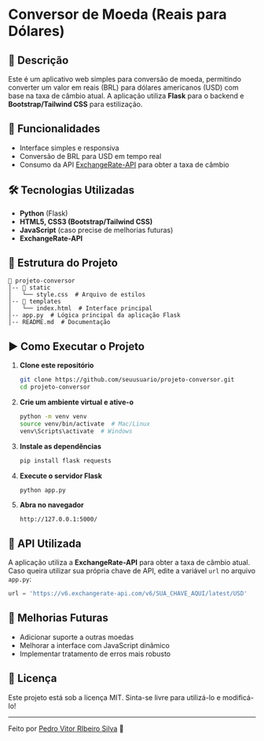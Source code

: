 # Conversor de Moeda (Reais para Dólares)

## 📌 Descrição
Este é um aplicativo web simples para conversão de moeda, permitindo converter um valor em reais (BRL) para dólares americanos (USD) com base na taxa de câmbio atual. A aplicação utiliza **Flask** para o backend e **Bootstrap/Tailwind CSS** para estilização.

## 🚀 Funcionalidades
- Interface simples e responsiva
- Conversão de BRL para USD em tempo real
- Consumo da API [ExchangeRate-API](https://www.exchangerate-api.com/) para obter a taxa de câmbio

## 🛠 Tecnologias Utilizadas
- **Python** (Flask)
- **HTML5, CSS3 (Bootstrap/Tailwind CSS)**
- **JavaScript** (caso precise de melhorias futuras)
- **ExchangeRate-API**

## 📂 Estrutura do Projeto
```
📁 projeto-conversor
│-- 📁 static
│   └── style.css  # Arquivo de estilos
│-- 📁 templates
│   └── index.html  # Interface principal
│-- app.py  # Lógica principal da aplicação Flask
│-- README.md  # Documentação
```

## ▶ Como Executar o Projeto
1. **Clone este repositório**
   ```sh
   git clone https://github.com/seuusuario/projeto-conversor.git
   cd projeto-conversor
   ```

2. **Crie um ambiente virtual e ative-o**
   ```sh
   python -m venv venv
   source venv/bin/activate  # Mac/Linux
   venv\Scripts\activate  # Windows
   ```

3. **Instale as dependências**
   ```sh
   pip install flask requests
   ```

4. **Execute o servidor Flask**
   ```sh
   python app.py
   ```

5. **Abra no navegador**
   ```
   http://127.0.0.1:5000/
   ```

## 📌 API Utilizada
A aplicação utiliza a **ExchangeRate-API** para obter a taxa de câmbio atual. Caso queira utilizar sua própria chave de API, edite a variável `url` no arquivo `app.py`:
```python
url = 'https://v6.exchangerate-api.com/v6/SUA_CHAVE_AQUI/latest/USD'
```

## 🎯 Melhorias Futuras
- Adicionar suporte a outras moedas
- Melhorar a interface com JavaScript dinâmico
- Implementar tratamento de erros mais robusto

## 📝 Licença
Este projeto está sob a licença MIT. Sinta-se livre para utilizá-lo e modificá-lo!

---

Feito por [Pedro Vitor RIbeiro Silva](https://github.com/Pedro-Vitor-Ribeiro-Silva) 🚀

